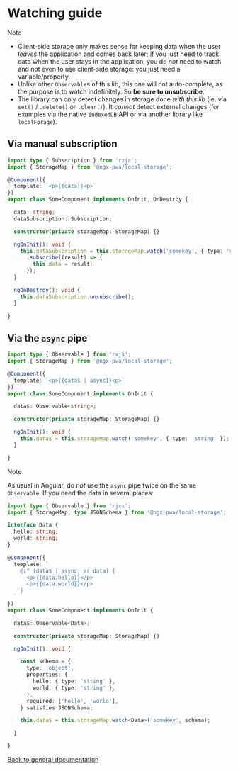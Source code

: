 # Watching guide

> [!NOTE]
> - Client-side storage only makes sense for keeping data when the user *leaves* the application and comes back later; if you just need to track data when the user stays in the application, you do *not* need to watch and not even to use client-side storage: you just need a variable/property.
> - Unlike other `Observable`s of this lib, this one will not auto-complete, as the purpose is to watch indefinitely. So **be sure to unsubscribe**.
> - The library can only detect changes in storage done *with this lib* (ie. via `set()` / `.delete()` or `.clear()`). It *cannot* detect external changes (for examples via the native `indexedDB` API or via another library like `localForage`).

## Via manual subscription

```typescript
import type { Subscription } from 'rxjs';
import { StorageMap } from '@ngx-pwa/local-storage';

@Component({
  template: `<p>{{data}}<p>`
})
export class SomeComponent implements OnInit, OnDestroy {

  data: string;
  dataSubscription: Subscription;

  constructor(private storageMap: StorageMap) {}

  ngOnInit(): void {
    this.dataSubscription = this.storageMap.watch('somekey', { type: 'string' })
      .subscribe((result) => {
        this.data = result;
      });
  }

  ngOnDestroy(): void {
    this.dataSubscription.unsubscribe();
  }

}
```

## Via the `async` pipe

```typescript
import type { Observable } from 'rxjs';
import { StorageMap } from '@ngx-pwa/local-storage';

@Component({
  template: `<p>{{data$ | async}}<p>`
})
export class SomeComponent implements OnInit {

  data$: Observable<string>;

  constructor(private storageMap: StorageMap) {}

  ngOnInit(): void {
    this.data$ = this.storageMap.watch('somekey', { type: 'string' });
  }

}
```

> [!NOTE]
> As usual in Angular, do *not* use the `async` pipe twice on the same `Observable`. If you need the data in several places:

```typescript
import type { Observable } from 'rjxs';
import { StorageMap, type JSONSchema } from '@ngx-pwa/local-storage';

interface Data {
  hello: string;
  world: string;
}

@Component({
  template: `
    @if (data$ | async; as data) {
      <p>{{data.hello}}</p>
      <p>{{data.world}}</p>
    }
  `
})
export class SomeComponent implements OnInit {

  data$: Observable<Data>;

  constructor(private storageMap: StorageMap) {}

  ngOnInit(): void {

    const schema = {
      type: 'object',
      properties: {
        hello: { type: 'string' },
        world: { type: 'string' },
      },
      required: ['hello', 'world'],
    } satisfies JSONSchema;

    this.data$ = this.storageMap.watch<Data>('somekey', schema);

  }

}
```

[Back to general documentation](../README.md)
